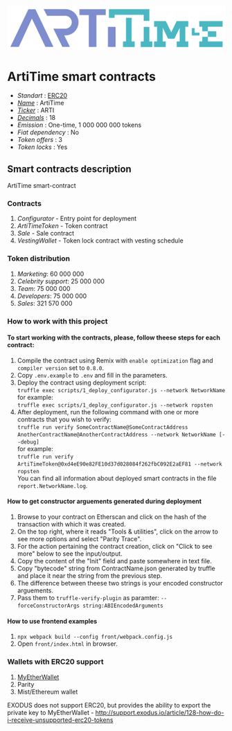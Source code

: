 ![ArtiTime](logo.png "ArtiTime Token")

# ArtiTime smart contracts

* _Standart_        : [ERC20](https://github.com/ethereum/EIPs/blob/master/EIPS/eip-20.md)
* _[Name](https://github.com/ethereum/EIPs/blob/master/EIPS/eip-20.md#name)_                : ArtiTime
* _[Ticker](https://github.com/ethereum/EIPs/blob/master/EIPS/eip-20.md#symbol)_            : ARTI
* _[Decimals](https://github.com/ethereum/EIPs/blob/master/EIPS/eip-20.md#decimals)_        : 18
* _Emission_        : One-time, 1 000 000 000 tokens
* _Fiat dependency_ : No
* _Token offers_    : 3
* _Token locks_     : Yes

## Smart contracts description

ArtiTime smart-contract

### Contracts
1. _Configurator_ - Entry point for deployment
2. _ArtiTimeToken_ - Token contract
3. _Sale_ - Sale contract
4. _VestingWallet_ - Token lock contract with vesting schedule

### Token distribution
1. _Marketing_: 60 000 000
2. _Celebrity support_: 25 000 000
3. _Team_: 75 000 000
4. _Developers_: 75 000 000
5. _Sales_: 321 570 000

### How to work with this project
#### To start working with the contracts, please, follow theese steps for each contract:
1. Compile the contract using Remix with `enable optimization` flag and `compiler version` set to `0.8.0`.
2. Copy `.env.example` to `.env` and fill in the parameters.
2. Deploy the contract using deployment script:  
   ```truffle exec scripts/1_deploy_configurator.js --network NetworkName```  
   for example:  
   ```truffle exec scripts/1_deploy_configurator.js --network ropsten```
3. After deployment, run the following command with one or more contracts that you wish to verify:  
    ```truffle run verify SomeContractName@SomeContractAddress AnotherContractName@AnotherContractAddress --network NetworkName [--debug]```  
    for example:  
    ```truffle run verify ArtiTimeToken@0xd4eE90e82FE10d37d028084f262fbC092E2aEF81 --network ropsten```  
    You can find all information about deployed smart contracts in the file `report.NetworkName.log`.
#### How to get constructor arguements generated during deployment
1. Browse to your contract on Etherscan and click on the hash of the transaction with which it was created.
2. On the top right, where it reads "Tools & utilities", click on the arrow to see more options and select "Parity Trace".
3. For the action pertaining the contract creation, click on "Click to see more" below to see the input/output.
4. Copy the content of the "Init" field and paste somewhere in text file.
5. Copy "bytecode" string from ContractName.json generated by truffle and place it near the string from the previous step.
6. The difference between theese two strings is your encoded constructor arguements.
7. Pass them to `truffle-verify-plugin` as paramter: `--forceConstructorArgs string:ABIEncodedArguments`

#### How to use frontend examples
1. `npx webpack build --config front/webpack.config.js`
2. Open `front/index.html` in browser.

### Wallets with ERC20 support
1. [MyEtherWallet](https://www.myetherwallet.com)
2. Parity
3. Mist/Ethereum wallet

EXODUS does not support ERC20, but provides the ability to export the private key to MyEtherWallet - http://support.exodus.io/article/128-how-do-i-receive-unsupported-erc20-tokens
